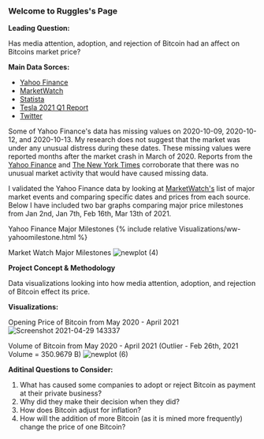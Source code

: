 
### Welcome to Ruggles's Page

**Leading Question:**

Has media attention, adoption, and rejection of Bitcoin had an affect on Bitcoins market price?

**Main Data Sorces:**

- [Yahoo Finance](https://finance.yahoo.com/quote/BTC-USD/history/?guce_referrer=aHR0cHM6Ly93d3cuZ29vZ2xlLmNvbS8&guce_referrer_sig=AQAAAE1iTQEM3gqle4ifIZ0FxmNSrO2jLU8jHDLYEnM4DGZk4dCEd-VhKRedEtXl6B3t2wj_eoseVG3MVLDWtXR5JAlz3aI6aQAheKcsaQTuFuWYKJvZPD2RdG3mC41_VtyVCE2slSvx_iqysSqDrh8KBvPb6GpvOmdGVTfFMCBkWE0E&guccounter=2)
- [MarketWatch](https://www.marketwatch.com/story/bitcoin-price-hits-new-record-clears-60-000-milestone-11615648314)
- [Statista](https://www.statista.com/statistics/864738/leading-cryptocurrency-exchanges-traders/)
- [Tesla 2021 Q1 Report](https://www.sec.gov/Archives/edgar/data/1318605/000095017021000046/tsla-20210331.htm)
- [Twitter](https://twitter.com/elonmusk)

Some of Yahoo Finance's data has missing values on 2020-10-09, 2020-10-12, and 2020-10-13. 
My research does not suggest that the market was under any unusual distress during these dates. These missing values were reported months after the market crash in March of 2020. Reports from the [Yahoo Finance](https://finance.yahoo.com/news/stock-market-news-oct-9-134301485.html) and [The New York Times](https://www.nytimes.com/issue/todaysheadlines/2020/10/09/todays-headlines) corroborate that there was no unusual market activity that would have caused missing data.

I validated the Yahoo Finance data by looking at [MarketWatch's](https://www.marketwatch.com/story/bitcoin-price-hits-new-record-clears-60-000-milestone-11615648314) list of major market events and comparing specific dates and prices from each source. Below I have included two bar graphs comparing major price milestones from Jan 2nd, Jan 7th, Feb 16th, Mar 13th of 2021.


Yahoo Finance Major Milestones
{% include relative Visualizations/ww-yahoomilestone.html %}

 
Market Watch Major Milestones
![newplot (4)](https://user-images.githubusercontent.com/82183767/116826809-c1a9ea80-ab4a-11eb-93fe-6e173b62e04d.png)


**Project Concept & Methodology**

Data visualizations looking into how media attention, adoption, and rejection of Bitcoin effect its price.


**Visualizations:**

Opening Price of Bitcoin from May 2020 - April 2021
![Screenshot 2021-04-29 143337](https://user-images.githubusercontent.com/82183767/116621417-fa05ba80-a8f7-11eb-8e64-d1068f3fd0bf.png)

Volume of Bitcoin from May 2020 - April 2021 (Outlier - Feb 26th, 2021 Volume = 350.9679 B)
![newplot (6)](https://user-images.githubusercontent.com/82183767/116827119-4f3a0a00-ab4c-11eb-980b-5d15216121cf.png)

**Aditinal Questions to Consider:**

1. What has caused some companies to adopt or reject Bitcoin as payment at their private business? 
2. Why did they make their decision when they did? 
3. How does Bitcoin adjust for inflation?
4. How will the addition of more Bitcoin (as it is mined more frequently) change the price of one Bitcoin?
